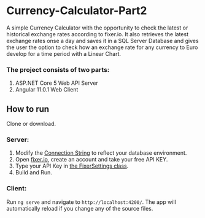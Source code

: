 # Currency-Calculator-Part2

A simple Currency Calculator with the opportunity to check the latest or historical exchange rates according to fixer.io.
It also retrieves the latest exchange rates onse a day and saves it in a SQL Server Database and gives the user the option to check how an exchange rate for any currency to Euro develop for a time period with a Linear Chart.

### The project consists of two parts:
1. ASP.NET Core 5 Web API Server
2. Angular 11.0.1 Web Client

## How to run

Clone or download.

### Server:

1. Modify the [Connection String](https://github.com/Litorasul/Currency-Calculator-Part2/blob/main/Server/CurrencyCalculatorApi/CurrencyCalculatorApi/appsettings.json) to reflect your database environment.
2. Open [fixer.io](https://fixer.io/), create an account and take your free API KEY.
3. Type your API Key in [the FixerSettings class](https://github.com/Litorasul/Currency-Calculator-Part2/blob/main/Server/CurrencyCalculatorApi/CurrencyCalculatorApi/Common/FixerSettings.cs).
4. Build and Run.

### Client:

Run `ng serve` and navigate to `http://localhost:4200/`. The app will automatically reload if you change any of the source files.